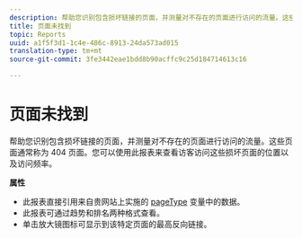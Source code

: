 ```yaml
---
description: 帮助您识别包含损坏链接的页面，并测量对不存在的页面进行访问的流量。这些页面通常称为 404 页面。您可以使用此报表来查看访客访问这些损坏页面的位置以及访问频率。
title: 页面未找到
topic: Reports
uuid: a1f5f3d1-1c4e-486c-8913-24da573ad015
translation-type: tm+mt
source-git-commit: 3fe3442eae1bdd8b90acffc9c25d184714613c16

---
```



# 页面未找到

帮助您识别包含损坏链接的页面，并测量对不存在的页面进行访问的流量。这些页面通常称为 404 页面。您可以使用此报表来查看访客访问这些损坏页面的位置以及访问频率。

**属性**

* 此报表直接引用来自贵网站上实施的 [pageType](https://docs.adobe.com/content/help/en/analytics/implementation/vars/page-vars/pagetype.html) 变量中的数据。
* 此报表可通过趋势和排名两种格式查看。
* 单击放大镜图标可显示到该特定页面的最高反向链接。

